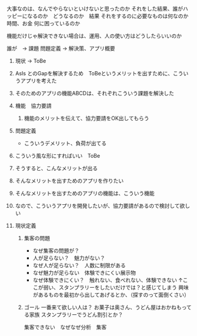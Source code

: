 大事なのは、なんでやらないといけないと思ったのか
それをした結果、誰がハッピーになるのか　どうなるのか　結果
それをするのに必要なものは何なのか
    時間、お金
何に困っているのか

機能だけじゃ解決できない場合は、運用、人の使い方はどうしたらいいのか

誰が　-> 課題 問題定義 -> 解決策、アプリ概要

1. 現状 -> ToBe
2. AsIs とのGapを解決するため　ToBeというメリットを出すために、こういうアプリを考えた
3. そのためのアプリの機能ABCDは、それぞれこういう課題を解決した
4. 機能　協力要請
      1. 機能のメリットを伝えて、協力要請をOK出してもらう

1. 問題定義
    - こういうデメリット、負荷が出てる
2. こういう風な形にすればいい　ToBe
3. そうすると、こんなメリットが出る
4. そんなメリットを出すためのアプリを作りたい
5. そんなメリットを出すためのアプリの機能は、こういう機能
6. なので、こういうアプリを開発したいが、協力要請があるので検討して欲しい

1. 現状定義
   1. 集客の問題
        - なぜ集客の問題が？
        - 人が足らない？　魅力がない？
        - なぜ人が足らない？　人数に制限がある
        - なぜ魅力が足らない　体験できにくい展示物
        - なぜ体験できにくい？　触れない、食べれない、体験できない
        ↑ここが弱い、スタンプラリーをしたいだけでは？と感じてしまう
        興味があるものを最初から出してあげるとか、（探すのって面倒くさい）
   2. ゴール
        一番来て欲しい人は？
        お菓子は奥さん、うどん屋はおかねもってる家族
        スタンプラリーでうどん割引とか？

        集客できない　なぜなぜ分析　集客